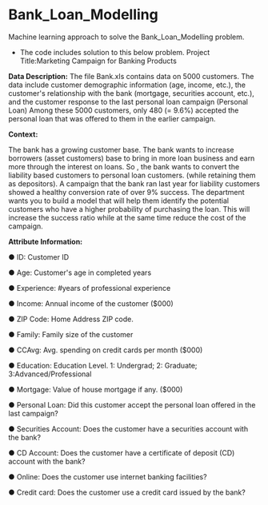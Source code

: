 # Bank_Loan_Modelling
Machine learning approach to solve the Bank_Loan_Modelling problem.
* The code includes solution to this below problem.
Project Title:Marketing Campaign for Banking Products

**Data Description:**
The file Bank.xls contains data on 5000 customers. The data include customer demographic information (age, income, etc.), the customer's relationship with the bank (mortgage, securities account, etc.), and the customer response to the last personal loan campaign (Personal Loan)
Among these 5000 customers, only 480 (= 9.6%) accepted the personal loan that was offered to them in the earlier campaign.

**Context:**

The bank has a growing customer base. The bank wants to increase borrowers (asset customers) base to bring in more loan business and earn more through the interest on loans. So , the bank wants to convert the liability based customers to personal loan customers. (while retaining them as depositors). A campaign that the bank ran last year
for liability customers showed a healthy conversion rate of over 9% success. The department wants you to build a model that will help them identify the potential customers who have a higher probability of purchasing the loan. This will increase the success ratio while at the same time reduce the cost of the campaign.

**Attribute Information:**

  ● ID: Customer ID

  ● Age: Customer's age in completed years

● Experience: #years of professional experience

● Income: Annual income of the customer ($000)

● ZIP Code: Home Address ZIP code.

● Family: Family size of the customer

● CCAvg: Avg. spending on credit cards per month ($000)

● Education: Education Level. 1: Undergrad; 2: Graduate; 3:Advanced/Professional

● Mortgage: Value of house mortgage if any. ($000)

● Personal Loan: Did this customer accept the personal loan offered in the last campaign?

● Securities Account: Does the customer have a securities account with the bank?

● CD Account: Does the customer have a certificate of deposit (CD) account with the bank?

● Online: Does the customer use internet banking facilities?

● Credit card: Does the customer use a credit card issued by the bank?
